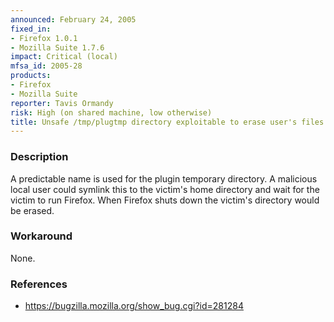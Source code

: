 ```yaml
---
announced: February 24, 2005
fixed_in:
- Firefox 1.0.1
- Mozilla Suite 1.7.6
impact: Critical (local)
mfsa_id: 2005-28
products:
- Firefox
- Mozilla Suite
reporter: Tavis Ormandy
risk: High (on shared machine, low otherwise)
title: Unsafe /tmp/plugtmp directory exploitable to erase user's files
---
```


<h3>Description</h3>

<p>A predictable name is used for the plugin temporary directory. A malicious
local user could symlink this to the victim's home directory and wait for
the victim to run Firefox. When Firefox shuts down the victim's directory
would be erased.</p>

<h3>Workaround</h3>

<p>None.</p>

<h3>References</h3>

<ul>
<li><a href="https://bugzilla.mozilla.org/show_bug.cgi?id=281284">
https://bugzilla.mozilla.org/show_bug.cgi?id=281284</a></li>
</ul>



